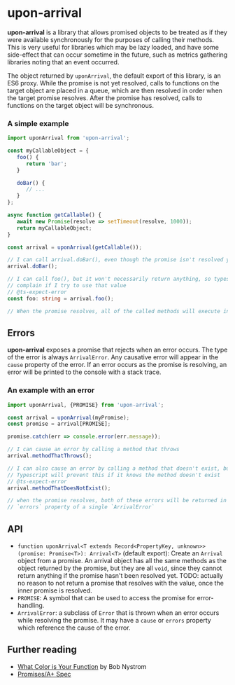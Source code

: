 # upon-arrival

**upon-arrival** is a library that allows promised objects to be treated as if they were available synchronously for the purposes of calling their methods. This is very useful for libraries which may be lazy loaded, and have some side-effect that can occur sometime in the future, such as metrics gathering libraries noting that an event occurred.

The object returned by `uponArrival`, the default export of this library, is an ES6 proxy. While the promise is not yet resolved, calls to functions on the target object are placed in a queue, which are then resolved in order when the target promise resolves. After the promise has resolved, calls to functions on the target object will be synchronous.

### A simple example
```typescript
import uponArrival from 'upon-arrival';

const myCallableObject = {
   foo() {
      return 'bar';
   }

   doBar() {
      // ...
   }
};

async function getCallable() {
   await new Promise(resolve => setTimeout(resolve, 1000));
   return myCallableObject;
}

const arrival = uponArrival(getCallable());

// I can call arrival.doBar(), even though the promise isn't resolved yet
arrival.doBar();

// I can call foo(), but it won't necessarily return anything, so typescript will
// complain if I try to use that value
// @ts-expect-error
const foo: string = arrival.foo();

// When the promise resolves, all of the called methods will execute in order
```

## Errors
**upon-arrival** exposes a promise that rejects when an error occurs. The type of the error is always `ArrivalError`. Any causative error will appear in the `cause` property of the error. If an error occurs as the promise is resolving, an error will be printed to the console with a stack trace.

### An example with an error
```typescript
import uponArrival, {PROMISE} from 'upon-arrival';

const arrival = uponArrival(myPromise);
const promise = arrival[PROMISE];

promise.catch(err => console.error(err.message));

// I can cause an error by calling a method that throws
arrival.methodThatThrows();

// I can also cause an error by calling a method that doesn't exist, but
// Typescript will prevent this if it knows the method doesn't exist
// @ts-expect-error
arrival.methodThatDoesNotExist();

// when the promise resolves, both of these errors will be returned in the
// `errors` property of a single `ArrivalError`
```

## API

- `function uponArrival<T extends Record<PropertyKey, unknown>>(promise: Promise<T>): Arrival<T>` (default export): Create an `Arrival` object from a promise. An arrival object has all the same methods as the object returned by the promise, but they are all `void`, since they cannot return anything if the promise hasn't been resolved yet. TODO: actually no reason to not return a promise that resolves with the value, once the inner promise is resolved.
- `PROMISE`: A symbol that can be used to access the promise for error-handling.
- `ArrivalError`: a subclass of `Error` that is thrown when an error occurs while resolving the promise. It may have a `cause` or `errors` property which reference the cause of the error.

## Further reading
- [What Color is Your Function](https://journal.stuffwithstuff.com/2015/02/01/what-color-is-your-function/) by Bob Nystrom
- [Promises/A+ Spec](https://promisesaplus.com/)
